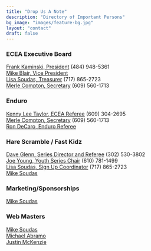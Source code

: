 ```yaml
---
title: "Drop Us A Note"
description: "Directory of Important Persons"
bg_image: "images/feature-bg.jpg"
layout: "contact"
draft: false
---
```


### ECEA Executive Board ###  
[Frank Kaminski, President]() (484) 948-5361  
[Mike Blair, Vice President](jclives62@gmail.com)  
[Lisa Soudas, Treasurer](lsoudas@comcast.net)  (717) 865-2723  
[Merle Compton, Secretary](ecea.secy@verizon.net) (609) 560-1713  

### Enduro ###
[Kenny Lee Taylor, ECEA Referee]() (609) 304-2695  
[Merle Compton, Secretary](eceaenduropts@aol.com) (609) 560-1713  
[Ron DeCaro, Enduro Referee]()  

### Hare Scramble / Fast Kidz ###
[Dave Glenn, Series Director and Referee]() (302) 530-3802  
[Joe Young, Youth Series Chair]() (610) 781-1499  
[Lisa Soudas, Sign Up Coordinator](lsoudas@comcast.net)  (717) 865-2723  
[Mike Soudas](msoudas@comcast.net)  


### Marketing/Sponsorships ###  
[Mike Soudas](msoudas@comcast.net)  

### Web Masters ###  
[Mike Soudas](msoudas@comcast.net)  
[Michael Abramo](abramomichael@gmail.com)  
[Justin McKenzie](justinmckenzie15@gmail.com)  
